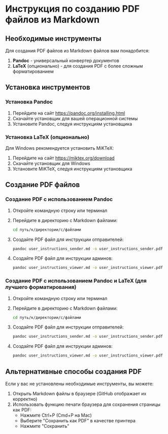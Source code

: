 # Инструкция по созданию PDF файлов из Markdown

## Необходимые инструменты

Для создания PDF файлов из Markdown файлов вам понадобится:

1. **Pandoc** - универсальный конвертер документов
2. **LaTeX** (опционально) - для создания PDF с более сложным форматированием

## Установка инструментов

### Установка Pandoc

1. Перейдите на сайт https://pandoc.org/installing.html
2. Скачайте установщик для вашей операционной системы
3. Установите Pandoc, следуя инструкциям установщика

### Установка LaTeX (опционально)

Для Windows рекомендуется установить MiKTeX:
1. Перейдите на сайт https://miktex.org/download
2. Скачайте установщик для Windows
3. Установите MiKTeX, следуя инструкциям установщика

## Создание PDF файлов

### Создание PDF с использованием Pandoc

1. Откройте командную строку или терминал
2. Перейдите в директорию с Markdown файлами:
   ```bash
   cd путь/к/директории/с/файлами
   ```

3. Создайте PDF файл для инструкции отправителей:
   ```bash
   pandoc user_instructions_sender.md -o user_instructions_sender.pdf
   ```

4. Создайте PDF файл для инструкции админов:
   ```bash
   pandoc user_instructions_viewer.md -o user_instructions_viewer.pdf
   ```

### Создание PDF с использованием Pandoc и LaTeX (для лучшего форматирования)

1. Откройте командную строку или терминал
2. Перейдите в директорию с Markdown файлами:
   ```bash
   cd путь/к/директории/с/файлами
   ```

3. Создайте PDF файл для инструкции отправителей:
   ```bash
   pandoc user_instructions_sender.md -o user_instructions_sender.pdf --pdf-engine=xelatex
   ```

4. Создайте PDF файл для инструкции админов:
   ```bash
   pandoc user_instructions_viewer.md -o user_instructions_viewer.pdf --pdf-engine=xelatex
   ```

## Альтернативные способы создания PDF

Если у вас не установлены необходимые инструменты, вы можете:

1. Открыть Markdown файлы в браузере (GitHub отображает их корректно)
2. Использовать функцию печати браузера для сохранения страницы как PDF:
   - Нажмите Ctrl+P (Cmd+P на Mac)
   - Выберите "Сохранить как PDF" в качестве принтера
   - Нажмите "Сохранить"
